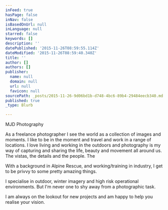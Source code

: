 ```yaml
---
inFeed: true
hasPage: false
inNav: false
isBasedOnUrl: null
inLanguage: null
starred: false
keywords: []
description: ''
datePublished: '2015-11-26T08:59:55.114Z'
dateModified: '2015-11-26T08:59:40.340Z'
title: ''
author: []
authors: []
publisher:
  name: null
  domain: null
  url: null
  favicon: null
sourcePath: _posts/2015-11-26-9d06bd1b-d748-4bc6-89b4-29484eecb340.md
published: true
_type: Blurb

---
```

MJD Photography

As
a freelance photographer I see the world as a collection of images and 
moments. I like to be in the moment and travel and work in a range of 
locations. I love living and working in the outdoors and photography is 
my way of capturing and sharing the life, beauty and movement all around
us. The vistas, the details and the people. The

With a background in Alpine Rescue, and working/training in industry, I get to be privvy to some pretty amazing things. 

I
specialise in outdoor, winter imagery and high risk operational 
environments. But I'm never one to shy away from a photographic task.

I am always on the lookout for new projects and am happy to help you realise your vision.